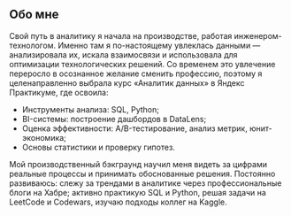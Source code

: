 ## Обо мне
Свой путь в аналитику я начала на производстве, работая инженером-технологом. Именно там я по-настоящему увлеклась данными — анализировала их, искала взаимосвязи и использовала для оптимизации технологических решений. Со временем это увлечение переросло в осознанное желание сменить профессию, поэтому я целенаправленно выбрала курс «Аналитик данных» в Яндекс Практикуме, где освоила:
- Инструменты анализа: SQL, Python;
- BI-системы: построение дашбордов в DataLens;
- Оценка эффективности: A/B-тестирование, анализ метрик, юнит-экономика;
- Основы статистики и проверку гипотез.

Мой производственный бэкграунд научил меня видеть за цифрами реальные процессы и принимать обоснованные решения. Постоянно развиваюсь: слежу за трендами в аналитике через профессиональные блоги на Хабре; активно практикую SQL и Python, решая задачи на LeetCode и Codewars, изучаю подходы коллег на Kaggle. 

